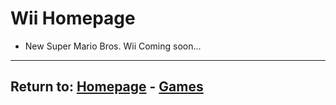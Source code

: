 # Wii Homepage

- New Super Mario Bros. Wii Coming soon...

* * *
## Return to: [Homepage](/index) - [Games](/Games/Home)